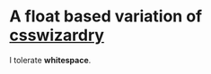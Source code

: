 # A float based variation of [csswizardry](https://github.com/csswizardry/csswizardry-grids)

I tolerate **whitespace**.
